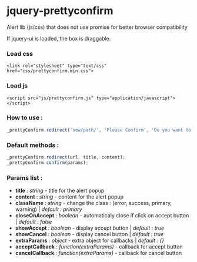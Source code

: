 # jquery-prettyconfirm
Alert lib (js/css) that does not use promise for better browser compatibility

If jquery-ui is loaded, the box is draggable.

### Load css
```
<link rel="stylesheet" type="text/css" href="css/prettyconfirm.min.css">
```

### Load js
```
<script src="js/prettyconfirm.js" type="application/javascript"></script>
```

### How to use :
```javascript
_prettyConfirm.redirect('new/path/', 'Please Confirm', 'Do you want to abord ?');
```

### Default methods :
```javascript
_prettyConfirm.redirect(url, title, content);
_prettyConfirm.confirm(params);
```

### Params list :
* **title** : *string* - title for the alert popup
* **content** : *string* - content for the alert popup
* **className** : *string* - change the class : (error, success, primary, warning) | *default : primary*
* **closeOnAccept** : *boolean* - automaticaly close if click on accept button | *default : false*
* **showAccept** : *boolean* - display accept button | *default : true*
* **showCancel** : *boolean* - display cancel button | *default : true*
* **extraParams** : *object* - extra object for callbacks | *default : {}*
* **acceptCallback** : *function(extraParams)* - callback for accept button
* **cancelCallback** : *function(extraParams)* - callback for cancel button
